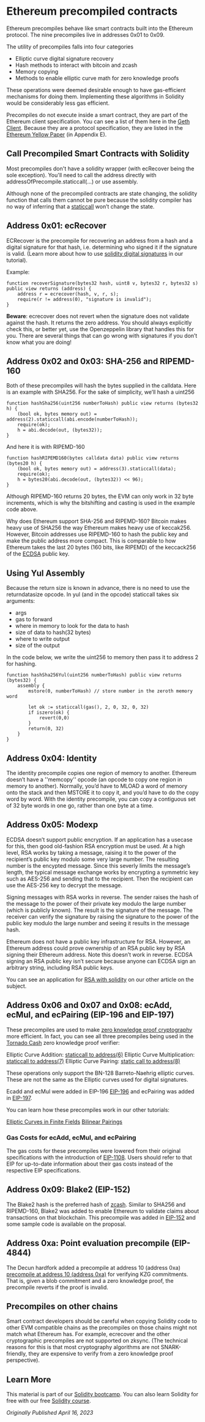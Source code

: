# Ethereum precompiled contracts

Ethereum precompiles behave like smart contracts built into the Ethereum protocol. The nine precompiles live in addresses 0x01 to 0x09.

The utility of precompiles falls into four categories
- Elliptic curve digital signature recovery
- Hash methods to interact with bitcoin and zcash
- Memory copying
- Methods to enable elliptic curve math for zero knowledge proofs

These operations were deemed desirable enough to have gas-efficient mechanisms for doing them. Implementing these algorithms in Solidity would be considerably less gas efficient.

Precompiles do not execute inside a smart contract, they are part of the Ethereum client specification. You can see a list of them here in the [Geth Client](https://github.com/ethereum/go-ethereum/blob/master/core/vm/contracts.go#L81). Because they are a protocol specification, they are listed in the [Ethereum Yellow Paper](https://ethereum.github.io/yellowpaper/paper.pdf) (in Appendix E).

## Call Precompiled Smart Contracts with Solidity

Most precompiles don't have a solidity wrapper (with ecRecover being the sole exception). You'll need to call the address directly with addressOfPrecompile.staticcall(...) or use assembly.


Although none of the precompiled contracts are state changing, the solidity function that calls them cannot be pure because the solidity compiler has no way of inferring that a [staticcall](https://www.rareskills.io/post/solidity-staticcall) won’t change the state.

## Address 0x01: ecRecover

ECRecover is the precompile for recovering an address from a hash and a digital signature for that hash, i.e. determining who signed it if the signature is valid. (Learn more about how to use [solidity digital signatures](https://www.rareskills.io/post/openzeppelin-verify-signature) in our tutorial).

Example:
```solidity
function recoverSignature(bytes32 hash, uint8 v, bytes32 r, bytes32 s) public view returns (address) {
    address r = ecrecover(hash, v, r, s);
    require(r != address(0), "signature is invalid");
}
```
**Beware**: ecrecover does not revert when the signature does not validate against the hash. It returns the zero address. You should always explicitly check this, or better yet, use the Openzeppelin library that handles this for you. There are several things that can go wrong with signatures if you don’t know what you are doing!

## Address 0x02 and 0x03: SHA-256 and RIPEMD-160

Both of these precompiles will hash the bytes supplied in the calldata. Here is an example with SHA256. For the sake of simplicity, we’ll hash a uint256

```solidity
function hashSha256(uint256 numberToHash) public view returns (bytes32 h) {
    (bool ok, bytes memory out) = address(2).staticcall(abi.encode(numberToHash));
    require(ok);
    h = abi.decode(out, (bytes32));
}
```

And here it is with RIPEMD-160

```solidity
function hashRIPEMD160(bytes calldata data) public view returns (bytes20 h) {
    (bool ok, bytes memory out) = address(3).staticcall(data);
    require(ok);
    h = bytes20(abi.decode(out, (bytes32)) << 96);
}
```

Although RIPEMD-160 returns 20 bytes, the EVM can only work in 32 byte increments, which is why the bitshifting and casting is used in the example code above.

Why does Ethereum support SHA-256 and RIPEMD-160? Bitcoin makes heavy use of SHA256 the way Ethereum makes heavy use of keccak256. However, Bitcoin addresses use RIPEMD-160 to hash the public key and make the public address more compact. This is comparable to how Ethereum takes the last 20 bytes (160 bits, like RIPEMD) of the keccack256 of the [ECDSA](https://www.rareskills.io/post/solidity-rsa-signatures-for-aidrops-and-presales-beating-ecdsa-and-merkle-trees-in-gas-efficiency) public key.

## Using Yul Assembly

Because the return size is known in advance, there is no need to use the returndatasize opcode. In yul (and in the opcode) staticcall takes six arguments:
- args
- gas to forward
- where in memory to look for the data to hash
- size of data to hash(32 bytes)
- where to write output
- size of the output

In the code below, we write the uint256 to memory then pass it to address 2 for hashing.

```solidity
function hashSha256Yul(uint256 numberToHash) public view returns (bytes32) {
    assembly {
        mstore(0, numberToHash) // store number in the zeroth memory word

        let ok := staticcall(gas(), 2, 0, 32, 0, 32)
        if iszero(ok) {
            revert(0,0)
        }
        return(0, 32)
    }
}

```

## Address 0x04: Identity

The identity precompile copies one region of memory to another. Ethereum doesn’t have a ''memcopy'' opcode (an opcode to copy one region in memory to another). Normally, you’d have to MLOAD a word of memory onto the stack and then MSTORE it to copy it, and you’d have to do the copy word by word. With the identity precompile, you can copy a contiguous set of 32 byte words in one go, rather than one byte at a time.

## Address 0x05: Modexp

ECDSA doesn’t support public encryption. If an application has a usecase for this, then good old-fashion RSA encryption must be used. At a high level, RSA works by taking a message, raising it to the power of the recipient’s public key modulo some very large number. The resulting number is the encypted message. Since this severly limits the message’s length, the typical message exchange works by encrypting a symmetric key such as AES-256 and sending that to the recipient. Then the recipient can use the AES-256 key to decrypt the message.

Signing messages with RSA works in reverse. The sender raises the hash of the message to the power of their private key modulo the large number (which is publicly known). The result is the signature of the message. The receiver can verify the signature by raising the signature to the power of the public key modulo the large number and seeing it results in the message hash.

Ethereum does not have a public key infrastructure for RSA. However, an Ethereum address could prove ownership of an RSA public key by RSA signing their Ethereum address. Note this doesn’t work in reverse. ECDSA signing an RSA public key isn’t secure because anyone can ECDSA sign an arbitrary string, including RSA public keys.

You can see an application for [RSA with solidity](https://www.rareskills.io/post/solidity-rsa-signatures-for-aidrops-and-presales-beating-ecdsa-and-merkle-trees-in-gas-efficiency) on our other article on the subject.

## Address 0x06 and 0x07 and 0x08: ecAdd, ecMul, and ecPairing (EIP-196 and EIP-197)

These precompiles are used to make [zero knowledge proof cryptography](https://www.rareskills.io/zk-book) more efficient. In fact, you can see all three precompiles being used in the [Tornado Cash](rareskills.io/post/how-does-tornado-cash-work) zero knowledge proof verifier:


Elliptic Curve Addition: [staticcall to address(6)](https://github.com/tornadocash/tornado-core/blob/master/contracts/Verifier.sol#L79)
Elliptic Curve Multiplication: [staticcall to address(7)](https://github.com/tornadocash/tornado-core/blob/master/contracts/Verifier.sol#L100)
Elliptic Curve Pairing: [static call to address(8)](https://github.com/tornadocash/tornado-core/blob/master/contracts/Verifier.sol#L143)


These operations only support the BN-128 Barreto-Naehrig elliptic curves. These are not the same as the Elliptic curves used for digital signatures.

Ecadd and ecMul were added in EIP-196 [EIP-196](https://eips.ethereum.org/EIPS/eip-196) and ecPairing was added in [EIP-197](https://eips.ethereum.org/EIPS/eip-197).

You can learn how these precompiles work in our other tutorials:

[Elliptic Curves in Finite Fields](https://www.rareskills.io/post/elliptic-curves-finite-fields)
[Bilinear Pairings](https://www.rareskills.io/post/bilinear-pairing)

### Gas Costs for ecAdd, ecMul, and ecPairing

The gas costs for these precompiles were lowered from their original specifications with the introduction of [EIP-1108](https://eips.ethereum.org/EIPS/eip-1108). Users should refer to that EIP for up-to-date information about their gas costs instead of the respective EIP specifications.

## Address 0x09: Blake2 (EIP-152)

The Blake2 hash is the preferred hash of [zcash](https://z.cash/). Similar to SHA256 and RIPEMD-160, Blake2 was added to enable Ethereum to validate claims about transactions on that blockchain. This precompile was added in [EIP-152](https://github.com/ethereum/EIPs/blob/master/EIPS/eip-152.md) and some sample code is available on the proposal.

## Address 0xa: Point evaluation precompile (EIP-4844)

The Decun hardfork added a precompile at address 10 (address 0xa) [precompile at address 10 (address 0xa)](https://eips.ethereum.org/EIPS/eip-4844#point-evaluation-precompile) for verifying KZG commitments. That is, given a blob commitment and a zero knowledge proof, the precompile reverts if the proof is invalid.

## Precompiles on other chains

Smart contract developers should be careful when copying Solidity code to other EVM compatible chains as the precompiles on those chains might not match what Ethereum has. For example, ecrecover and the other cryptographic precompiles are not supported on zksync. (The technical reasons for this is that most cryptography algorithms are not SNARK-friendly, they are expensive to verify from a zero knowledge proof perspective).

## Learn More

This material is part of our [Solidity bootcamp](https://www.rareskills.io/solidity-bootcamp). You can also learn Solidity for free with our free [Solidity course](https://www.rareskills.io/learn-solidity).

*Originally Published April 16, 2023*